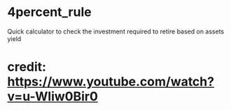 # 4percent_rule
Quick calculator to check the investment required to retire based on assets yield

# credit: https://www.youtube.com/watch?v=u-Wliw0Bir0

